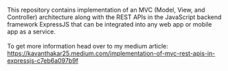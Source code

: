 This repository contains implementation of an MVC (Model, View, and Controller) architecture along with the REST APIs in the JavaScript backend framework ExpressJS that can be integrated into any web app or mobile app as a service.
<br><br>
To get more information head over to my medium article: https://kavanthakar25.medium.com/implementation-of-mvc-rest-apis-in-expressjs-c7eb6a097b9f
